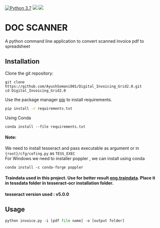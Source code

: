 [![Python 3.7](https://img.shields.io/badge/python-3.7-green.svg)](https://www.python.org/downloads/release/python-360/)
![](https://img.shields.io/badge/Grid2.0-Submission-brightgreen)
![](https://img.shields.io/badge/Grid2.0-Installation%20Instruction-blue)

# DOC SCANNER
A python command line application to convert scanned invoice pdf to spreadsheet

## Installation

Clone the git repository:

```
git clone https://github.com/AyushSomani001/Digital_Invoicing_Grid2.0.git
cd Digital_Invoicing_Grid2.0
```

Use the package manager [pip](https://pip.pypa.io/en/stable/) to install requirements.

```bash
pip install -r requirements.txt
```
Using Conda 
```
conda install --file requirements.txt
```
#### Note:
We need to install tesseract and pass executable as argument or in ```{root}/cfg/cofing.py``` as ```TESS_EXEC``` \
For Windows we need to installer poppler , we can install using conda
```
conda install -c conda-forge poppler
```
#### Traindata used in this project. Use for better result [eng.traindata](https://github.com/tesseract-ocr/tessdata_best/raw/master/eng.traineddata). Place it in tessdata folder in tesseract-ocr installation folder.   
#### tesseract version used : v5.0.0



## Usage

```python
python invoice.py -i [pdf file name] -o [output folder]
```



